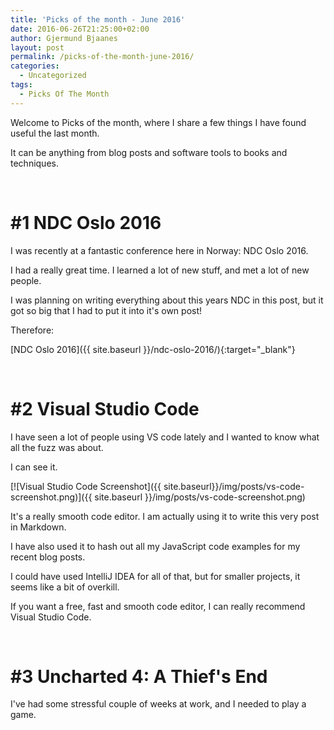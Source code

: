 ```yaml
---
title: 'Picks of the month - June 2016'
date: 2016-06-26T21:25:00+02:00
author: Gjermund Bjaanes
layout: post
permalink: /picks-of-the-month-june-2016/
categories:
  - Uncategorized
tags:
  - Picks Of The Month
---
```

Welcome to Picks of the month, where I share a few things I have found useful the last month.

It can be anything from blog posts and software tools to books and techniques.

<!--more-->

&nbsp;

# #1 NDC Oslo 2016

I was recently at a fantastic conference here in Norway: NDC Oslo 2016.

I had a really great time. I learned a lot of new stuff, and met a lot of new people.

I was planning on writing everything about this years NDC in this post, but it got so big
that I had to put it into it's own post!

Therefore:
 
[NDC Oslo 2016]({{ site.baseurl }}/ndc-oslo-2016/){:target="_blank"}

&nbsp;

# #2 Visual Studio Code

I have seen a lot of people using VS code lately and I wanted to know what all the fuzz was about.

I can see it.

[![Visual Studio Code Screenshot]({{ site.baseurl}}/img/posts/vs-code-screenshot.png)]({{ site.baseurl }}/img/posts/vs-code-screenshot.png) 

It's a really smooth code editor. I am actually using it to write this very post in Markdown.

I have also used it to hash out all my JavaScript code examples for my recent blog posts.

I could have used IntelliJ IDEA for all of that, but for smaller projects, it seems like a bit of overkill.

If you want a free, fast and smooth code editor, I can really recommend Visual Studio Code.

&nbsp;

# #3 Uncharted 4: A Thief's End

I've had some stressful couple of weeks at work, and I needed to play a game.